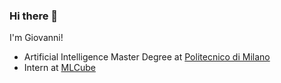 ### Hi there 👋

I'm Giovanni!

- Artificial Intelligence Master Degree at [Politecnico di Milano](https://www.polimi.it/)
- Intern at [MLCube](https://www.mlcube.com/home_2/)
